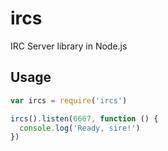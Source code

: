 ircs
====

IRC Server library in Node.js

## Usage

```javascript
var ircs = require('ircs')

ircs().listen(6667, function () {
  console.log('Ready, sire!')
})
```